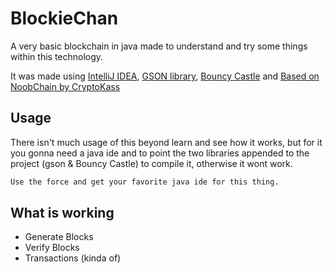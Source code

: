 # BlockieChan

A very basic blockchain in java made to understand and try some things within this technology.

It was made using [IntelliJ IDEA](https://www.jetbrains.com/idea/), [GSON library](https://repo1.maven.org/maven2/com/google/code/gson/gson/2.6.2/gson-2.6.2.jar), [Bouncy Castle](https://www.bouncycastle.org/latest_releases.html) and [Based on NoobChain by CryptoKass](https://github.com/CryptoKass/NoobChain-Tutorial-Part-1)

## Usage

There isn't much usage of this beyond learn and see how it works, but for it you gonna need a java ide and to point the two libraries appended to the project (gson & Bouncy Castle) to compile it, otherwise it wont work.

```bash
Use the force and get your favorite java ide for this thing.
```

## What is working

- Generate Blocks
- Verify Blocks
- Transactions (kinda of)